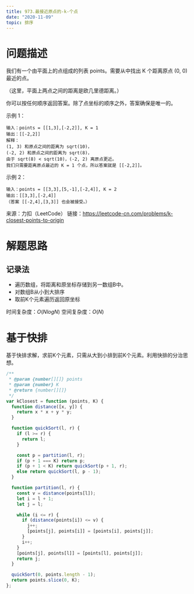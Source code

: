 ```yaml
---
title: 973.最接近原点的-k-个点
date: "2020-11-09"
topic: 排序
---
```


# 问题描述

我们有一个由平面上的点组成的列表 points。需要从中找出 K 个距离原点 (0, 0) 最近的点。

（这里，平面上两点之间的距离是欧几里德距离。）

你可以按任何顺序返回答案。除了点坐标的顺序之外，答案确保是唯一的。

示例 1：
```
输入：points = [[1,3],[-2,2]], K = 1
输出：[[-2,2]]
解释： 
(1, 3) 和原点之间的距离为 sqrt(10)，
(-2, 2) 和原点之间的距离为 sqrt(8)，
由于 sqrt(8) < sqrt(10)，(-2, 2) 离原点更近。
我们只需要距离原点最近的 K = 1 个点，所以答案就是 [[-2,2]]。
```

示例 2：
```
输入：points = [[3,3],[5,-1],[-2,4]], K = 2
输出：[[3,3],[-2,4]]
（答案 [[-2,4],[3,3]] 也会被接受。）
```

来源：力扣（LeetCode）
链接：https://leetcode-cn.com/problems/k-closest-points-to-origin


# 解题思路

## 记录法

- 遍历数组，将距离和原坐标存储到另一数组B中。
- 对数组B从小到大排序
- 取前K个元素遍历返回原坐标

时间复杂度：$O(NlogN)$
空间复杂度：$O(N)$


# 基于快排

基于快排求解，求前K个元素，只需从大到小排到前K个元素。利用快排的分治思想。

``` js
/**
 * @param {number[][]} points
 * @param {number} K
 * @return {number[][]}
 */
var kClosest = function (points, K) {
  function distance([x, y]) {
    return x * x + y * y;
  }

  function quickSort(l, r) {
    if (l >= r) {
      return l;
    }

    const p = partition(l, r);
    if (p + 1 === K) return p;
    if (p + 1 < K) return quickSort(p + 1, r);
    else return quickSort(l, p - 1);
  }

  function partition(l, r) {
    const v = distance(points[l]);
    let i = l + 1;
    let j = l;

    while (i <= r) {
      if (distance(points[i]) <= v) {
        j++;
        [points[j], points[i]] = [points[i], points[j]];
      }
      i++;
    }
    [points[j], points[l]] = [points[l], points[j]];
    return j;
  }

  quickSort(0, points.length - 1);
  return points.slice(0, K);
};
```
